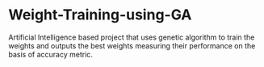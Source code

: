 # Weight-Training-using-GA
Artificial Intelligence based project that uses genetic algorithm to train the weights and outputs the best weights measuring their performance on the basis of accuracy metric.
